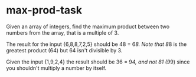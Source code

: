 # max-prod-task

Given an array of integers, find the maximum product between two numbers from the array, that is a multiple of 3.

The result for the input {6,8,8,7,2,5} should be 48 = 6*8. Note that 8*8 is the greatest product (64) but 64 isn't divisible by 3.

Given the input {1,9,2,4} the result should be  36 = 9*4, and not 81 (9*9) since you shouldn't multiply a number by itself.